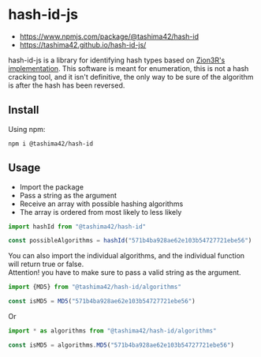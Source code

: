 # hash-id-js
* https://www.npmjs.com/package/@tashima42/hash-id
* https://tashima42.github.io/hash-id-js/    

hash-id-js is a library for identifying hash types based on [Zion3R's implementation](https://github.com/blackploit/hash-identifier).
This software is meant for enumeration, this is not a hash cracking tool, and it isn't definitive, the only way to be sure of the algorithm is after the hash has been reversed.

## Install
Using npm:
```
npm i @tashima42/hash-id
```

## Usage
* Import the package
* Pass a string as the argument
* Receive an array with possible hashing algorithms
* The array is ordered from most likely to less likely
```js
import hashId from "@tashima42/hash-id"

const possibleAlgorithms = hashId("571b4ba928ae62e103b54727721ebe56")
```

You can also import the individual algorithms, and the individual function will return true or false.    
Attention! you have to make sure to pass a valid string as the argument.
```js
import {MD5} from "@tashima42/hash-id/algorithms"

const isMD5 = MD5("571b4ba928ae62e103b54727721ebe56")
```
Or
```js
import * as algorithms from "@tashima42/hash-id/algorithms"

const isMD5 = algorithms.MD5("571b4ba928ae62e103b54727721ebe56")
```
